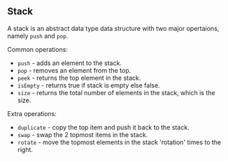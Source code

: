 ## Stack

A stack is an abstract data type data structure with two major opertaions, namely `push` and `pop`.

Common operations:
- `push` - adds an element to the stack.
- `pop` - removes an element from the top.
- `peek` - returns the top element in the stack.
- `isEmpty` - returns true if stack is empty else false.
- `size` - returns the total number of elements in the stack, which is the size.

Extra operations:
- `duplicate` - copy the top item and push it back to the stack.
- `swap` - swap the 2 topmost items in the stack.
- `rotate` - move the topmost elements in the stack 'rotation' times to the right.